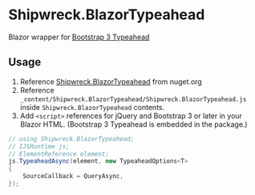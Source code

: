 # Shipwreck.BlazorTypeahead

Blazor wrapper for [Bootstrap 3 Typeahead](https://github.com/bassjobsen/Bootstrap-3-Typeahead)

## Usage

1. Reference [Shipwreck.BlazorTypeahead](https://www.nuget.org/packages/Shipwreck.BlazorTypeahead/) from nuget.org
2. Reference `_content/Shipwreck.BlazorTypeahead/Shipwreck.BlazorTypeahead.js` inside `Shipwreck.BlazorTypeahead` contents.
3. Add `<script>` references for jQuery and Bootstrap 3 or later in your Blazor HTML. (Bootstrap 3 Typeahead is embedded in the package.)

```csharp
// using Shipwreck.BlazorTypeahead;
// IJSRuntime js;
// ElementReference element;
js.TypeaheadAsync(element, new TypeaheadOptions<T>
{
    SourceCallback = QueryAsync,
});
```
